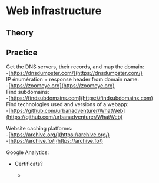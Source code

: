# Web infrastructure

## Theory <a id="theory"></a>

## Practice <a id="practice"></a>

Get the DNS servers, their records, and map the domain:  
-[https://dnsdumpster.com/](https://dnsdumpster.com/)  
IP énumération + response header from domain name:  
-[https://zoomeye.org](https://zoomeye.org)  
Find subdomains:  
-[https://findsubdomains.com](https://findsubdomains.com)  
Find technologies used and versions of a webapp:  
-[https://github.com/urbanadventurer/WhatWeb](https://github.com/urbanadventurer/WhatWeb)

Website caching platforms:  
-[https://archive.org/](https://archive.org/)  
-[https://archive.fo/](https://archive.fo/)

Google Analytics:

* Certificats?  

  -


